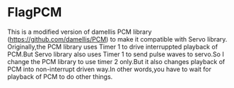 # FlagPCM
This is a modified version of damellis PCM library (https://github.com/damellis/PCM) to make it compatible with Servo library. Originally,the PCM library uses Timer 1 to drive interruppted playback of PCM.But Servo library also uses Timer 1 to send pulse waves to servo.So I change the PCM library to use timer 2 only.But it also changes playback of PCM into non-interrupt driven way.In other words,you have to wait for playback of PCM to do other things.
